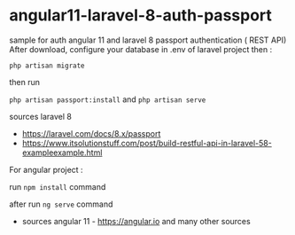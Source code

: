 # angular11-laravel-8-auth-passport

sample for auth angular 11 and laravel 8 passport authentication ( REST API)
After download, configure your database in .env of laravel project then :

` php artisan migrate `

then run

` php artisan passport:install ` and `php artisan serve `

sources laravel 8 
- https://laravel.com/docs/8.x/passport
- https://www.itsolutionstuff.com/post/build-restful-api-in-laravel-58-exampleexample.html

For angular project :

run 
`npm install` command

after run
`ng serve` command

- sources angular 11 - https://angular.io and many other sources
